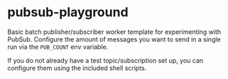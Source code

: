 # pubsub-playground
Basic batch publisher/subscriber worker template for experimenting with PubSub.
Configure the amount of messages you want to send in a single run via the
`PUB_COUNT` env variable.

If you do not already have a test topic/subscription set up, you can configure
them using the included shell scripts.
